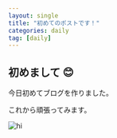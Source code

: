 ```yaml
---
layout: single
title: "初めてのポストです！"
categories: daily
tag: [daily]
---
```


## 初めまして 😊

今日初めてブログを作りました。

これから頑張ってみます。

![hi]({{site.url}}/images/hi.jpg)

<!-- <img src="/images/hi.jpg"> -->
